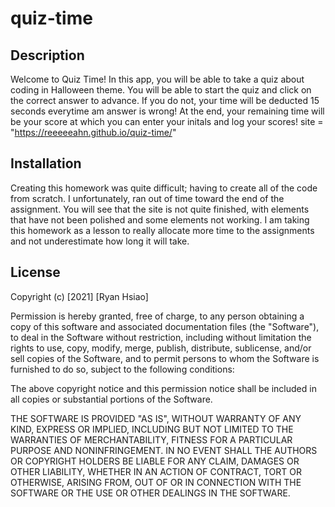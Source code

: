 # quiz-time
## Description
Welcome to Quiz Time! In this app, you will be able to take a quiz about coding in Halloween theme. You will be able to start the quiz and click on the correct answer to advance. If you do not, your time will be deducted 15 seconds everytime am answer is wrong! At the end, your remaining time will be your score at which you can enter your initals and log your scores!
site = "https://reeeeeahn.github.io/quiz-time/"
## Installation
Creating this homework was quite difficult; having to create all of the code from scratch. I unfortunately, ran out of time toward the end of the assignment. You will see that the site is not quite finished, with elements that have not been polished and some elements not working. I am taking this homework as a lesson to really allocate more time to the assignments and not underestimate how long it will take.

## License
Copyright (c) [2021] [Ryan Hsiao]

Permission is hereby granted, free of charge, to any person obtaining a copy
of this software and associated documentation files (the "Software"), to deal
in the Software without restriction, including without limitation the rights
to use, copy, modify, merge, publish, distribute, sublicense, and/or sell
copies of the Software, and to permit persons to whom the Software is
furnished to do so, subject to the following conditions:

The above copyright notice and this permission notice shall be included in all
copies or substantial portions of the Software.

THE SOFTWARE IS PROVIDED "AS IS", WITHOUT WARRANTY OF ANY KIND, EXPRESS OR
IMPLIED, INCLUDING BUT NOT LIMITED TO THE WARRANTIES OF MERCHANTABILITY,
FITNESS FOR A PARTICULAR PURPOSE AND NONINFRINGEMENT. IN NO EVENT SHALL THE
AUTHORS OR COPYRIGHT HOLDERS BE LIABLE FOR ANY CLAIM, DAMAGES OR OTHER
LIABILITY, WHETHER IN AN ACTION OF CONTRACT, TORT OR OTHERWISE, ARISING FROM,
OUT OF OR IN CONNECTION WITH THE SOFTWARE OR THE USE OR OTHER DEALINGS IN THE
SOFTWARE.

